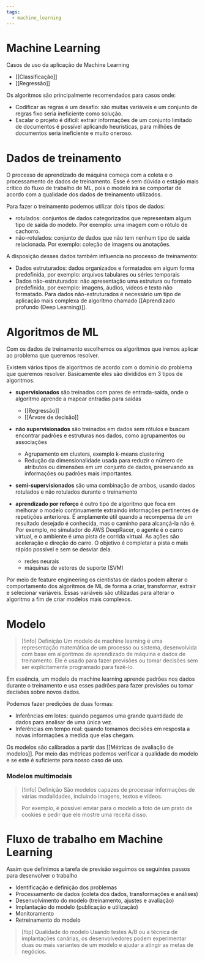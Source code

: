 ```yaml
---
tags:
  - machine_learning
---
```

# Machine Learning

Casos de uso da aplicação de Machine Learning

- [[Classificação]]
- [[Regressão]]

Os algoritmos são principalmente recomendados para casos onde:

- Codificar as regras é um desafio: são muitas variáveis e um conjunto de regras fixo seria ineficiente como solução.
- Escalar o projeto é difícil: extrair informações de um conjunto limitado de documentos é possível aplicando heurísticas, para milhões de documentos seria ineficiente e muito oneroso.

# Dados de treinamento

O processo de aprendizado de máquina começa com a coleta e o processamento de dados de treinamento. Esse é sem dúvida o estágio mais crítico do fluxo de trabalho de ML, pois o modelo irá se comportar de acordo com a qualidade dos dados de treinamento utilizados.

Para fazer o treinamento podemos utilizar dois tipos de dados:

- rotulados: conjuntos de dados categorizados que representam algum tipo de saída do modelo. Por exemplo: uma imagem com o rótulo de cachorro.
- não-rotulados: conjunto de dados que não tem nenhum tipo de saída relacionada. Por exemplo: coleção de imagens ou anotações.

A disposição desses dados também influencia no processo de treinamento:

- Dados estruturados: dados organizados e formatados em algum forma predefinida, por exemplo: arquivos tabulares ou séries temporais
- Dados não-estruturados: não apresentação uma estrutura ou formato predefinida, por exemplo: imagens, áudios, vídeos e texto não formatado. Para dados não-estruturados é necessário um tipo de aplicação mais complexa de algoritmo chamado [[Aprendizado profundo (Deep Learning)]].
# Algoritmos de ML

Com os dados de treinamento escolhemos os algoritmos que iremos aplicar ao problema que queremos resolver.

Existem vários tipos de algoritmos de acordo com o domínio do problema que queremos resolver. Basicamente eles são divididos em 3 tipos de algoritmos:

- **supervisionados** são treinados com pares de entrada-saída, onde o algoritmo aprende a mapear entradas para saídas
	- [[Regressão]]
	- [[Árvore de decisão]]

- **não supervisionados** são treinados em dados sem rótulos e buscam encontrar padrões e estruturas nos dados, como agrupamentos ou associações
	- Agrupamento em clusters, exemplo k-means clustering
	- Redução da dimensionalidade usada para reduzir o número de atributos ou dimensões em um conjunto de dados, preservando as informações ou padrões mais importantes.

- **semi-supervisionados** são uma combinação de ambos, usando dados rotulados e não rotulados durante o treinamento

- **aprendizado por reforço** é outro tipo de algoritmo que foca em melhorar o modelo continuamente extraindo informações pertinentes de repetições anteriores. É amplamente útil quando a recompensa de um resultado desejado é conhecida, mas o caminho para alcançá-la não é. Por exemplo, no simulador do AWS DeepRacer, o agente é o carro virtual, e o ambiente é uma pista de corrida virtual. As ações são aceleração e direção do carro. O objetivo é completar a pista o mais rápido possível e sem se desviar dela.
	- redes neurais
	- máquinas de vetores de suporte (SVM)

Por meio de feature engineering os cientistas de dados podem alterar o comportamento dos algoritmos de ML de forma a criar, transformar, extrair e selecionar variáveis. Essas variáveis são utilizadas para alterar o algoritmo a fim de criar modelos mais complexos.

# Modelo

> [!info] Definição
> Um modelo de machine learning é uma representação matemática de um processo ou sistema, desenvolvida com base em algoritmos de aprendizado de máquina e dados de treinamento. Ele é usado para fazer previsões ou tomar decisões sem ser explicitamente programado para fazê-lo.

 Em essência, um modelo de machine learning aprende padrões nos dados durante o treinamento e usa esses padrões para fazer previsões ou tomar decisões sobre novos dados.

Podemos fazer predições de duas formas:

- Inferências em lotes: quando pegamos uma grande quantidade de dados para analisar de uma única vez.
- Inferências em tempo real: quando tomamos decisões em resposta a novas informações a medida que elas chegam.

Os modelos são calibrados a partir das [[Métricas de avaliação de modelos]]. Por meio das métricas podemos verificar a qualidade do modelo e se este é suficiente para nosso caso de uso.

### Modelos multimodais

> [!info] Definição
> São modelos capazes de processar informações de várias modalidades, incluindo imagens, textos e vídeos.
> 
> Por exemplo, é possível enviar para o modelo a foto de um prato de cookies e pedir que ele mostre uma receita disso.

# Fluxo de trabalho em Machine Learning

Assim que definimos a tarefa de previsão seguimos os seguintes passos para desenvolver o trabalho

- Identificação e definição dos problemas
- Processamento de dados (coleta dos dados, transformações e análises)
- Desenvolvimento do modelo (treinamento, ajustes e avaliação)
- Implantação do modelo (publicação e utilização)
- Monitoramento
- Retreinamento do modelo

> [!tip] Qualidade do modelo
> Usando testes A/B ou a técnica de implantações canárias, os desenvolvedores podem experimentar duas ou mais variantes de um modelo e ajudar a atingir as metas de negócios.